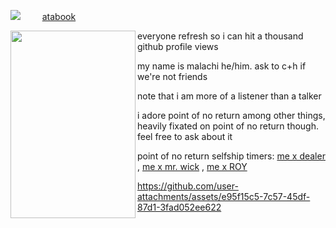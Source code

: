 ![](https://komarev.com/ghpvc/?username=Wakogma&color=d07a26)⠀⠀⠀ [atabook](https://malachi.atabook.org)

<img align="left" width="200" height="300" src="https://i.postimg.cc/xCY2jpZS/Commando-Full-Art.png/100/100">  everyone refresh so i can hit a thousand github profile views </p>

my name is malachi he/him. ask to c+h if we're not friends

note that i am more of a listener than a talker

i adore point of no return among other things, heavily fixated on point of no return though. feel free to ask about it

point of no return selfship timers: [me x dealer](https://www.tickcounter.com/countup/464876/malachi-x-dealer-for) , [me x mr. wick](https://www.tickcounter.com/countup/464879/malachi-x-mr-wick-for) , [me x ROY](https://www.tickcounter.com/countup/464877/malachi-x-roy-for)


https://github.com/user-attachments/assets/e95f15c5-7c57-45df-87d1-3fad052ee622





